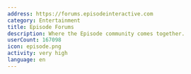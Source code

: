 ```yaml
---
address: https://forums.episodeinteractive.com
category: Entertainment
title: Episode Forums
description: Where the Episode community comes together.
userCount: 167098
icon: episode.png
activity: very high
language: en
---
```

